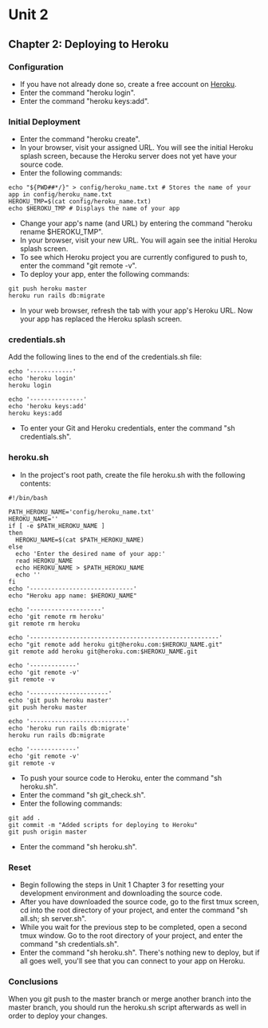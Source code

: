 # Unit 2
## Chapter 2: Deploying to Heroku

### Configuration
* If you have not already done so, create a free account on [Heroku](https://www.heroku.com/).
* Enter the command "heroku login".
* Enter the command "heroku keys:add".

### Initial Deployment
* Enter the command "heroku create".
* In your browser, visit your assigned URL.  You will see the initial Heroku splash screen, because the Heroku server does not yet have your source code.
* Enter the following commands:
```
echo "${PWD##*/}" > config/heroku_name.txt # Stores the name of your app in config/heroku_name.txt
HEROKU_TMP=$(cat config/heroku_name.txt)
echo $HEROKU_TMP # Displays the name of your app
```
* Change your app's name (and URL) by entering the command "heroku rename $HEROKU_TMP".
* In your browser, visit your new URL.  You will again see the initial Heroku splash screen.
* To see which Heroku project you are currently configured to push to, enter the command "git remote -v".
* To deploy your app, enter the following commands:
```
git push heroku master
heroku run rails db:migrate
```
* In your web browser, refresh the tab with your app's Heroku URL.  Now your app has replaced the Heroku splash screen.

### credentials.sh
Add the following lines to the end of the credentials.sh file:
```
echo '------------'
echo 'heroku login'
heroku login

echo '---------------'
echo 'heroku keys:add'
heroku keys:add
```
* To enter your Git and Heroku credentials, enter the command "sh credentials.sh".

### heroku.sh
* In the project's root path, create the file heroku.sh with the following contents:
```
#!/bin/bash

PATH_HEROKU_NAME='config/heroku_name.txt'
HEROKU_NAME=''
if [ -e $PATH_HEROKU_NAME ]
then
  HEROKU_NAME=$(cat $PATH_HEROKU_NAME)
else
  echo 'Enter the desired name of your app:'
  read HEROKU_NAME
  echo HEROKU_NAME > $PATH_HEROKU_NAME
  echo ''
fi
echo '-----------------------------'
echo "Heroku app name: $HEROKU_NAME"

echo '--------------------'
echo 'git remote rm heroku'
git remote rm heroku

echo '-----------------------------------------------------'
echo "git remote add heroku git@heroku.com:$HEROKU_NAME.git"
git remote add heroku git@heroku.com:$HEROKU_NAME.git

echo '-------------'
echo 'git remote -v'
git remote -v

echo '----------------------'
echo 'git push heroku master'
git push heroku master

echo '---------------------------'
echo 'heroku run rails db:migrate'
heroku run rails db:migrate

echo '-------------'
echo 'git remote -v'
git remote -v
```
* To push your source code to Heroku, enter the command "sh heroku.sh".
* Enter the command "sh git_check.sh".
* Enter the following commands:
```
git add .
git commit -m "Added scripts for deploying to Heroku"
git push origin master
```
* Enter the command "sh heroku.sh".

### Reset
* Begin following the steps in Unit 1 Chapter 3 for resetting your development environment and downloading the source code.
* After you have downloaded the source code, go to the first tmux screen, cd into the root directory of your project, and enter the command "sh all.sh; sh server.sh".
* While you wait for the previous step to be completed, open a second tmux window.  Go to the root directory of your project, and enter the command "sh credentials.sh".
* Enter the command "sh heroku.sh".  There's nothing new to deploy, but if all goes well, you'll see that you can connect to your app on Heroku.

### Conclusions

When you git push to the master branch or merge another branch into the master branch, you should run the heroku.sh script afterwards as well in order to deploy your changes.
